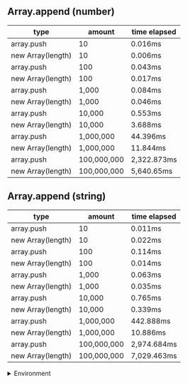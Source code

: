 ## Array.append (number)

|type|amount|time elapsed|
|-|-|-|
array.push|10|0.016ms
new Array(length)|10|0.006ms
array.push|100|0.043ms
new Array(length)|100|0.017ms
array.push|1,000|0.084ms
new Array(length)|1,000|0.046ms
array.push|10,000|0.553ms
new Array(length)|10,000|3.688ms
array.push|1,000,000|44.396ms
new Array(length)|1,000,000|11.844ms
array.push|100,000,000|2,322.873ms
new Array(length)|100,000,000|5,640.65ms
## Array.append (string)

|type|amount|time elapsed|
|-|-|-|
array.push|10|0.011ms
new Array(length)|10|0.022ms
array.push|100|0.114ms
new Array(length)|100|0.014ms
array.push|1,000|0.063ms
new Array(length)|1,000|0.035ms
array.push|10,000|0.765ms
new Array(length)|10,000|0.339ms
array.push|1,000,000|442.888ms
new Array(length)|1,000,000|10.886ms
array.push|100,000,000|2,974.684ms
new Array(length)|100,000,000|7,029.463ms


<details>
<summary>Environment</summary>

* __Machine:__ linux x64 | 2 vCPUs | 6.8GB Mem
* __Run:__ Tue Oct 03 2023 00:52:00 GMT+0000 (Coordinated Universal Time)
</details>

